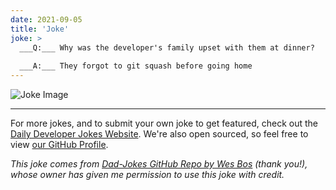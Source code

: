 ```yaml
---
date: 2021-09-05
title: 'Joke'
joke: >
  ___Q:___ Why was the developer's family upset with them at dinner?
  
  ___A:___ They forgot to git squash before going home
---
```



![Joke Image](https://private.xtrp.io/projects/DailyDeveloperJokes/public_image_server/images/5e1258eb1a429.png)

---

For more jokes, and to submit your own joke to get featured, check out the [Daily Developer Jokes Website](https://dailydeveloperjokes.github.io/). We're also open sourced, so feel free to view [our GitHub Profile](https://github.com/dailydeveloperjokes).


_This joke comes from [Dad-Jokes GitHub Repo by Wes Bos](https://github.com/wesbos/dad-jokes) (thank you!), whose owner has given me permission to use this joke with credit._

<!--
Joke text:
**Q:** Why was the developer's family upset with them at dinner?

**A:** They forgot to git squash before going home
 -->


